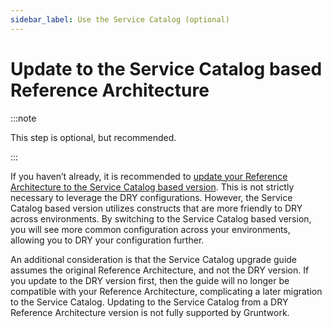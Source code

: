 ```yaml
---
sidebar_label: Use the Service Catalog (optional)
---
```


# Update to the Service Catalog based Reference Architecture

:::note

This step is optional, but recommended.

:::

If you haven’t already, it is recommended to [update your Reference Architecture
to the Service Catalog based
version](https://gruntwork.io/guides/upgrades/how-to-update-your-ref-arch/).
This is not strictly necessary to leverage the DRY configurations. However, the
Service Catalog based version utilizes constructs that are more friendly to DRY
across environments. By switching to the Service Catalog based version, you will
see more common configuration across your environments, allowing you to DRY your
configuration further.

An additional consideration is that the Service Catalog upgrade guide assumes
the original Reference Architecture, and not the DRY version. If you update to
the DRY version first, then the guide will no longer be compatible with your
Reference Architecture, complicating a later migration to the Service Catalog.
Updating to the Service Catalog from a DRY Reference Architecture version is not
fully supported by Gruntwork.


<!-- ##DOCS-SOURCER-START
{"sourcePlugin":"local-copier","hash":"0375aad45a4e44290040bdf324035ce2"}
##DOCS-SOURCER-END -->
